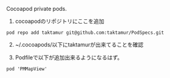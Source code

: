 Cocoapod private pods.

1. cocoapodのリポジトリにここを追加

```
pod repo add taktamur git@github.com:taktamur/PodSpecs.git
```

2. ~/.cocoapods/以下にtaktamurが出来てることを確認

3. Podfileで以下が追加出来るようになるはず。

```
pod 'PMMapView'
```
